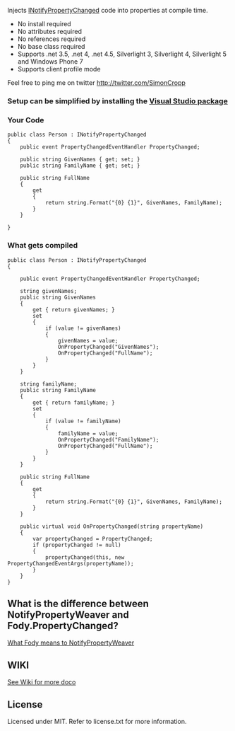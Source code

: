 Injects [INotifyPropertyChanged](http://msdn.microsoft.com/en-us/library/system.componentmodel.inotifypropertychanged.aspx) code into properties at compile time.

 * No install required
 * No attributes required
 * No references required
 * No base class required
 * Supports .net 3.5, .net 4, .net 4.5, Silverlight 3, Silverlight 4, Silverlight 5 and Windows Phone 7
 * Supports client profile mode 

Feel free to ping me on twitter http://twitter.com/SimonCropp

### Setup can be simplified by installing the [Visual Studio package](http://visualstudiogallery.msdn.microsoft.com/bd351303-db8c-4771-9b22-5e51524fccd3) 

### Your Code
    
    public class Person : INotifyPropertyChanged
    {
        public event PropertyChangedEventHandler PropertyChanged;

        public string GivenNames { get; set; }
        public string FamilyName { get; set; }

        public string FullName
        {
            get
            {
                return string.Format("{0} {1}", GivenNames, FamilyName);
            }
        }

    }

### What gets compiled

    public class Person : INotifyPropertyChanged
    {

        public event PropertyChangedEventHandler PropertyChanged;

        string givenNames;
        public string GivenNames
        {
            get { return givenNames; }
            set
            {
                if (value != givenNames)
                {
                    givenNames = value;
                    OnPropertyChanged("GivenNames");
                    OnPropertyChanged("FullName");
                }
            }
        }

        string familyName;
        public string FamilyName
        {
            get { return familyName; }
            set 
            {
                if (value != familyName)
                {
                    familyName = value;
                    OnPropertyChanged("FamilyName");
                    OnPropertyChanged("FullName");
                }
            }
        }

        public string FullName
        {
            get
            {
                return string.Format("{0} {1}", GivenNames, FamilyName);
            }
        }

        public virtual void OnPropertyChanged(string propertyName)
        {
            var propertyChanged = PropertyChanged;
            if (propertyChanged != null)
            {
                propertyChanged(this, new PropertyChangedEventArgs(propertyName));
            }
        }
    }

## What is the difference between NotifyPropertyWeaver and Fody.PropertyChanged?

[What Fody means to NotifyPropertyWeaver](http://simoncropp.com/fodyandnotifypropertyweaver)

## WIKI

[See Wiki for more doco](https://github.com/SimonCropp/NotifyPropertyWeaver/wiki/)

## License

Licensed under MIT. Refer to license.txt for more information.